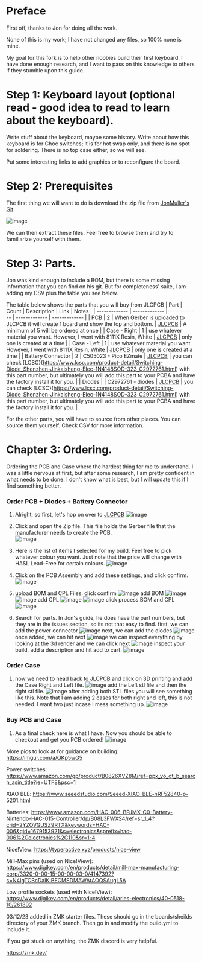 # Preface

First off, thanks to Jon for doing all the work. 

None of this is my work; I have not changed any files, so 100% none is mine.

My goal for this fork is to help other noobies build their first keyboard. I have done enough research, and I want to pass on this knowledge to others if they stumble upon this guide.

# Step 1: Keyboard layout (optional read - good idea to read to learn about the keyboard).

Write stuff about the keyboard, maybe some history. Write about how this keyboard is for Choc switches; it is for hot swap only, and there is no spot for soldering. There is no top case either, so we will see.

Put some interesting links to add graphics or to reconfigure the board. 

# Step 2: Prerequisites
The first thing we will want to do is download the zip file from [JonMuller's Git](https://github.com/JonMuller/gerbers)

![image](https://github.com/Paul-M-K/gerbers/assets/20325116/afdcc6b4-2070-45e3-9d73-f1217421a74b)

We can then extract these files. Feel free to browse them and try to familiarize yourself with them.



# Step 3: Parts.

Jon was kind enough to include a BOM, but there is some missing information that you can find on his git. But for completeness' sake, I am adding my CSV plus the table you see below.

The table below shows the parts that you will buy from JLCPCB
| Part | Count | Description | Link | Notes |
| ------------- | ------------- |------------- | ------------- | ------------- |
| PCB | 2 | When Gerber is uploaded to JLCPCB it will create 1 board and show the top and bottom. | [JLCPCB](https://cart.jlcpcb.com/quote) | A minimum of 5 will be ordered at once |
|  Case - Right  |  1  |  use whatever material you want. However, I went with  8111X Resin, White  |  [JLCPCB](https://cart.jlcpcb.com/quote)   |  only one is created at a time   |
|  Case - Left  |  1  |  use whatever material you want. However, I went with  8111X Resin, White  |  [JLCPCB](https://cart.jlcpcb.com/quote)   |  only one is created at a time   |
|  Battery Connector  |  2  |  C505023 - Pico EZmate  | [JLCPCB](https://cart.jlcpcb.com/quote)  | you can check [LCSC}(https://www.lcsc.com/product-detail/Switching-Diode_Shenzhen-Jinkaisheng-Elec-1N4148SOD-323_C2972761.html) with this part number, but ultimately you will add this part to your PCBA and have the factory install it for you.  |
|  Diodes  |    |  C2972761 - diodes  | [JLCPCB](https://cart.jlcpcb.com/quote)  | you can check [LCSC}(https://www.lcsc.com/product-detail/Switching-Diode_Shenzhen-Jinkaisheng-Elec-1N4148SOD-323_C2972761.html) with this part number, but ultimately you will add this part to your PCBA and have the factory install it for you.  |

For the other parts, you will have to source from other places. You can source them yourself. Check CSV for more information.

# Chapter 3: Ordering.

Ordering the PCB and Case where the hardest thing for me to understand. I was a little nervous at first, but after some research, I am pretty confident in what needs to be done. I don't know what is best, but I will update this if I find something better. 

### Order PCB + Diodes + Battery Connector

1) Alright, so first, let's hop on over to [JLCPCB](https://cart.jlcpcb.com/quote)
![image](https://github.com/Paul-M-K/gerbers/assets/20325116/41f950fa-5e14-4b72-8d7f-43001f7bc285)

2) Click and open the Zip file. This file holds the Gerber file that the manufacturer needs to create the PCB.  
![image](https://github.com/Paul-M-K/gerbers/assets/20325116/0c1a2e8c-52cb-4fba-8954-12816eb1ba09)

3) Here is the list of items I selected for my build. Feel free to pick whatever colour you want. Just note that the price will change with HASL Lead-Free for certain colours.
![image](https://github.com/Paul-M-K/gerbers/assets/20325116/66bd125a-fdf0-4272-9673-b825222c4c38)

5) Click on the PCB Assembly and add these settings, and click confirm.
![image](https://github.com/Paul-M-K/gerbers/assets/20325116/2aab36fc-1278-4f44-8f6c-f87c531e9098)

6) upload BOM and CPL Files. click confirm
![image](https://github.com/Paul-M-K/gerbers/assets/20325116/ae5c99b0-dc83-41bf-a8fe-fea4b5aae710)
add BOM 
![image](https://github.com/Paul-M-K/gerbers/assets/20325116/808ba121-1573-43d0-aa83-78b6466dfa88)
![image](https://github.com/Paul-M-K/gerbers/assets/20325116/25e521ff-f653-437b-8aae-584e2d228d45)
add CPL
![image](https://github.com/Paul-M-K/gerbers/assets/20325116/d9c30c97-732e-4510-85c6-31a1eb3bd4fa)
![image](https://github.com/Paul-M-K/gerbers/assets/20325116/9b0f8885-91e3-4fc1-95ca-27cfc0392b43)
click process BOM and CPL
![image](https://github.com/Paul-M-K/gerbers/assets/20325116/c15b9a56-1508-4902-b9ff-636e6ca73b0b)

7) Search for parts. In Jon's guide, he does have the part numbers, but they are in the issues section, so its not that easy to find.
first, we can add the power connector
![image](https://github.com/Paul-M-K/gerbers/assets/20325116/dc88c641-60ee-4316-b6ae-5ba909735c8a)
next, we can add the diodes
![image](https://github.com/Paul-M-K/gerbers/assets/20325116/c8daaca7-0fa6-4d91-a149-268ad0587170)
once added, we can hit next
![image](https://github.com/Paul-M-K/gerbers/assets/20325116/3f7961f0-c3c1-426f-be32-b67d9f101b89)
we can inspect everything by looking at the 3d render and we can click next
![image](https://github.com/Paul-M-K/gerbers/assets/20325116/18ff9d9a-1cc4-4c2e-a1e8-05401e577bfc)
inspect your build, add a description and hit add to cart.
![image](https://github.com/Paul-M-K/gerbers/assets/20325116/2ec4a01d-75b0-45b3-aa35-23dfe2403841)

### Order Case
1) now we need to head back to [JLCPCB](https://cart.jlcpcb.com/quote) and click on 3D printing and add the Case Right and Left file.
![image](https://github.com/Paul-M-K/gerbers/assets/20325116/392708b2-c185-4535-a20b-8cda15ef86c9)
add the Left stl file and then the right stl file. 
![image](https://github.com/Paul-M-K/gerbers/assets/20325116/08a7aa2d-df76-404f-8739-54176de6fde4)
after adding both STL files you will see something like this. Note that I am adding 2 cases for both right and left, this is not needed. I want two just incase I mess something up.
![image](https://github.com/Paul-M-K/gerbers/assets/20325116/cc200d0a-f707-4e8d-9c40-6523bb367d83)

### Buy PCB and Case
1) As a final check here is what I have. Now you should be able to checkout and get you PCB ordered!
![image](https://github.com/Paul-M-K/gerbers/assets/20325116/ea48899d-1091-4580-8b00-42eae382cd95)



























More pics to look at for guidance on building: https://imgur.com/a/QKp5wG5

Power switches: https://www.amazon.com/gp/product/B0826XVZ8M/ref=ppx_yo_dt_b_search_asin_title?ie=UTF8&psc=1

XIAO BLE: https://www.seeedstudio.com/Seeed-XIAO-BLE-nRF52840-p-5201.html

Batteries: https://www.amazon.com/HAC-006-BPJMX-C0-Battery-Nintendo-HAC-015-Controller/dp/B08L3FWXS4/ref=sr_1_4?crid=2YZOVGUSZ9RTX&keywords=HAC-006&qid=1679153921&s=electronics&sprefix=hac-006%2Celectronics%2C110&sr=1-4

Nice!View: https://typeractive.xyz/products/nice-view

Mill-Max pins (used on Nice!View): https://www.digikey.com/en/products/detail/mill-max-manufacturing-corp/3320-0-00-15-00-00-03-0/4147392?s=N4IgTCBcDaIKIBECMSDMAWAtAOQSAugL5A

Low profile sockets (used with Nice!View): https://www.digikey.com/en/products/detail/aries-electronics/40-0518-10/261892

03/12/23 added in ZMK starter files. These should go in the boards/sheilds directory of your ZMK branch. Then go in and modify the build.yml to include it.

If you get stuck on anything, the ZMK discord is very helpful. 

https://zmk.dev/

